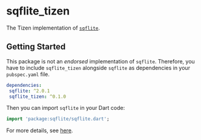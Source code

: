 # sqflite_tizen

The Tizen implementation of [`sqflite`](https://github.com/tekartik/sqflite).

## Getting Started

 This package is not an _endorsed_ implementation of `sqflite`. Therefore, you have to include `sqflite_tizen` alongside `sqflite` as dependencies in your `pubspec.yaml` file.

 ```yaml
dependencies:
  sqflite: ^2.0.1
  sqflite_tizen: ^0.1.0
```

Then you can import `sqflite` in your Dart code:

```dart
import 'package:sqflite/sqflite.dart';
```

For more details, see [here](https://github.com/tekartik/sqflite/blob/master/sqflite/README.md).
